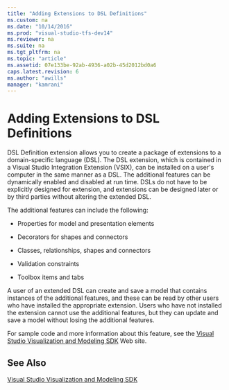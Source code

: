 ```yaml
---
title: "Adding Extensions to DSL Definitions"
ms.custom: na
ms.date: "10/14/2016"
ms.prod: "visual-studio-tfs-dev14"
ms.reviewer: na
ms.suite: na
ms.tgt_pltfrm: na
ms.topic: "article"
ms.assetid: 07e133be-92ab-4936-a02b-45d2012bd0a6
caps.latest.revision: 6
ms.author: "awills"
manager: "kamrani"
---
```

# Adding Extensions to DSL Definitions
DSL Definition extension allows you to create a package of extensions to a domain-specific language (DSL). The DSL extension, which is contained in a Visual Studio Integration Extension (VSIX), can be installed on a user's computer in the same manner as a DSL. The additional features can be dynamically enabled and disabled at run time. DSLs do not have to be explicitly designed for extension, and extensions can be designed later or by third parties without altering the extended DSL.  
  
 The additional features can include the following:  
  
-   Properties for model and presentation elements  
  
-   Decorators for shapes and connectors  
  
-   Classes, relationships, shapes and connectors  
  
-   Validation constraints  
  
-   Toolbox items and tabs  
  
 A user of an extended DSL can create and save a model that contains instances of the additional features, and these can be read by other users who have installed the appropriate extension. Users who have not installed the extension cannot use the additional features, but they can update and save a model without losing the additional features.  
  
 For sample code and more information about this feature, see the [Visual Studio Visualization and Modeling SDK](http://go.microsoft.com/fwlink/?LinkID=186128) Web site.  
  
## See Also  
 [Visual Studio Visualization and Modeling SDK](http://go.microsoft.com/fwlink/?LinkID=186128)